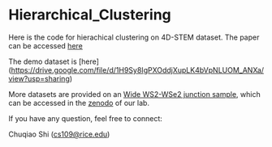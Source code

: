 # Hierarchical_Clustering

Here is the code for hierachical clustering on 4D-STEM dataset. The paper can be accessed [here](https://www.nature.com/articles/s41524-022-00793-9)

The demo dataset is [here] (https://drive.google.com/file/d/1H9Sy8IgPXOddjXupLK4bVpNLUOM_ANXa/view?usp=sharing)

More datasets are provided on an [Wide WS2-WSe2 junction sample](https://pubs.acs.org/doi/full/10.1021/acs.nanolett.8b00952?af=R&targetTab=std&mi=aayia761&AllField=nano&target=default), which can be accessed in the [zenodo](https://zenodo.org/communities/hanlab-rice/?page=1&size=20) of our lab.

If you have any question, feel free to connect:

Chuqiao Shi (cs109@rice.edu)
